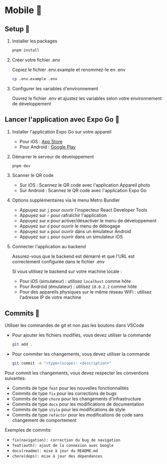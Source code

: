 # Mobile 📱

## Setup 🔩

1. Installer les packages

   ```bash
   pnpm install
   ```

2. Créer votre fichier .env

   Copiez le fichier .env.example et renommez-le en .env

   ```bash
   cp .env.example .env
   ```

3. Configurer les variables d'environnement

   Ouvrez le fichier .env et ajustez les variables selon votre environnement de développement

## Lancer l'application avec Expo Go 🚀

1. Installer l'application Expo Go sur votre appareil

   - Pour iOS : [App Store](https://apps.apple.com/app/expo-go/id982107779)
   - Pour Android : [Google Play](https://play.google.com/store/apps/details?id=host.exp.exponent)

2. Démarrer le serveur de développement

   ```bash
   pnpm dev
   ```

3. Scanner le QR code

   - Sur iOS : Scannez le QR code avec l'application Appareil photo
   - Sur Android : Scannez le QR code avec l'application Expo Go

4. Options supplémentaires via le menu Metro Bundler

   - Appuyez sur `j` pour ouvrir l'inspecteur React Developer Tools
   - Appuyez sur `r` pour rafraîchir l'application
   - Appuyez sur `m` pour activer/désactiver le menu de développement
   - Appuyez sur `d` pour ouvrir le menu de débogage
   - Appuyez sur `a` pour ouvrir dans un émulateur Android
   - Appuyez sur `i` pour ouvrir dans un simulateur iOS

5. Connecter l'application au backend

   Assurez-vous que le backend est démarré et que l'URL est correctement configurée dans le fichier .env

   Si vous utilisez le backend sur votre machine locale :

   - Pour iOS (simulateur) : utilisez `localhost` comme hôte
   - Pour Android (émulateur) : utilisez `10.0.2.2` comme hôte
   - Pour des appareils physiques sur le même réseau WiFi : utilisez l'adresse IP de votre machine

## Commits 🚀

Utiliser les commandes de git et non pas les boutons dans VSCode

- Pour ajouter les fichiers modifiés, vous devez utiliser la commande
  ```bash
  git add .
  ```
- Pour commiter les changements, vous devez utiliser la commande
  ```bash
  git commit -m "<type>(scope): <description>"
  ```

Pour commit les changements, vous devez respecter les conventions suivantes:

- Commits de type `feat` pour les nouvelles fonctionnalités
- Commits de type `fix` pour les corrections de bugs
- Commits de type `chore` pour les changements d'infrastructure
- Commits de type `docs` pour les modifications de documentation
- Commits de type `style` pour les modifications de style
- Commits de type `refactor` pour les modifications de code sans changement de comportement

Exemples de commits:

- `fix(navigation): correction du bug de navigation`
- `feat(auth): ajout de la connexion avec Google`
- `docs(readme): mise à jour du README.md`
- `chore(deps): mise à jour des dépendances`
